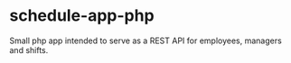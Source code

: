 # schedule-app-php
Small php app intended to serve as a REST API for employees, managers and shifts.
